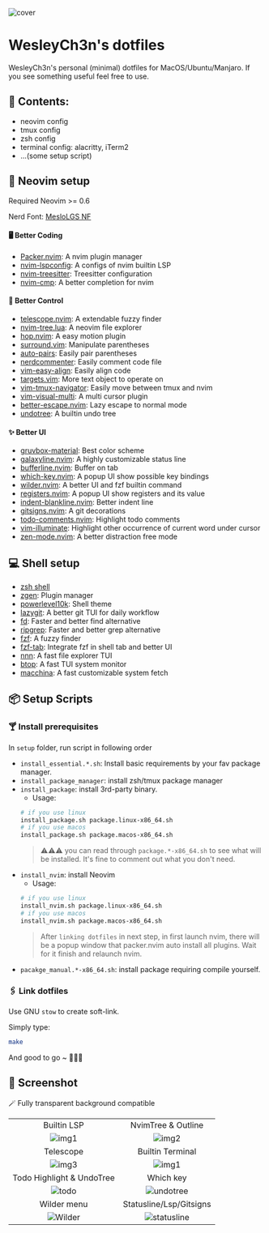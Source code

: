 ![cover](https://user-images.githubusercontent.com/30611421/146416165-179655b4-f198-411c-8dbf-99e9b7e561ad.jpg)

# WesleyCh3n's dotfiles

WesleyCh3n's personal (minimal) dotfiles for MacOS/Ubuntu/Manjaro. If you see something useful feel free to use.

## 📖 Contents:
- neovim config
- tmux config
- zsh config
- terminal config: alacritty, iTerm2
- ...(some setup script)

## 🌟 Neovim setup

Required Neovim >= 0.6

Nerd Font: [MesloLGS NF](https://github.com/romkatv/powerlevel10k-media)

#### 🖥  Better Coding
-   [Packer.nvim](https://github.com/wbthomason/packer.nvim): A nvim plugin manager
-   [nvim-lspconfig](https://github.com/neovim/nvim-lspconfig): A configs of nvim builtin LSP
-   [nvim-treesitter](https://github.com/nvim-treesitter/nvim-treesitter): Treesitter configuration
-   [nvim-cmp](https://github.com/hrsh7th/nvim-cmp): A better completion for nvim

#### 🚀 Better Control
-   [telescope.nvim](https://github.com/nvim-telescope/telescope.nvim): A extendable fuzzy finder
-   [nvim-tree.lua](https://github.com/kyazdani42/nvim-tree.lua): A neovim file explorer
-   [hop.nvim](https://github.com/phaazon/hop.nvim): A easy motion plugin
-   [surround.vim](https://github.com/tpope/vim-surround): Manipulate parentheses
-   [auto-pairs](https://github.com/jiangmiao/auto-pairs): Easily pair parentheses
-   [nerdcommenter](https://github.com/preservim/nerdcommenter): Easily comment code file
-   [vim-easy-align](https://github.com/junegunn/vim-easy-align): Easily align code
-   [targets.vim](https://github.com/wellle/targets.vim): More text object to operate on
-   [vim-tmux-navigator](https://github.com/christoomey/vim-tmux-navigator): Easily move between tmux and nvim
-   [vim-visual-multi](https://github.com/mg979/vim-visual-multi): A multi cursor plugin
-   [better-escape.nvim](https://github.com/max397574/better-escape.nvim): Lazy escape to normal mode
-   [undotree](https://github.com/mbbill/undotree): A builtin undo tree

#### ✨ Better UI
-   [gruvbox-material](https://github.com/sainnhe/gruvbox-material): Best color scheme
-   [galaxyline.nvim](https://github.com/glepnir/galaxyline.nvim): A highly customizable status line
-   [bufferline.nvim](https://github.com/akinsho/bufferline.nvim): Buffer on tab
-   [which-key.nvim](https://github.com/folke/which-key.nvim): A popup UI show possible key bindings
-   [wilder.nvim](https://github.com/gelguy/wilder.nvim): A better UI and fzf builtin command
-   [registers.nvim](https://github.com/tversteeg/registers.nvim): A popup UI show registers and its value
-   [indent-blankline.nvim](https://github.com/lukas-reineke/indent-blankline.nvim): Better indent line
-   [gitsigns.nvim](https://github.com/lewis6991/gitsigns.nvim): A git decorations
-   [todo-comments.nvim](https://github.com/folke/todo-comments.nvim): Highlight todo comments
-   [vim-illuminate](https://github.com/RRethy/vim-illuminate): Highlight other occurrence of current word under cursor
-   [zen-mode.nvim](https://github.com/folke/zen-mode.nvim): A better distraction free mode

## 💻 Shell setup
-   [zsh shell](https://github.com/zsh-users/zsh)
-   [zgen](https://github.com/tarjoilija/zgen): Plugin manager
-   [powerlevel10k](https://github.com/romkatv/powerlevel10k): Shell theme
-   [lazygit](https://github.com/jesseduffield/lazygit): A better git TUI for daily workflow
-   [fd](https://github.com/sharkdp/fd): Faster and better find alternative
-   [ripgrep](https://github.com/BurntSushi/ripgrep): Faster and better grep alternative
-   [fzf](https://github.com/junegunn/fzf): A fuzzy finder
-   [fzf-tab](https://github.com/Aloxaf/fzf-tab): Integrate fzf in shell tab and better UI
-   [nnn](https://github.com/jarun/nnn): A fast file explorer TUI
-   [btop](https://github.com/aristocratos/btop): A fast TUI system monitor
-   [macchina](https://github.com/Macchina-CLI/macchina): A fast customizable system fetch

## 📦 Setup Scripts

### 🍸 Install prerequisites

In `setup` folder, run script in following order
- `install_essential.*.sh`: Install basic requirements by your fav package manager.
- `install_package_manager`: install zsh/tmux package manager
- `install_package`: install 3rd-party binary.
  - Usage:
  ```bash
  # if you use linux
  install_package.sh package.linux-x86_64.sh
  # if you use macos
  install_package.sh package.macos-x86_64.sh
  ```
  > ⚠️⚠️⚠️ you can read through `package.*-x86_64.sh` to see what will be installed. It's fine to comment out what you don't need.
- `install_nvim`: install Neovim
  - Usage:
  ```bash
  # if you use linux
  install_nvim.sh package.linux-x86_64.sh
  # if you use macos
  install_nvim.sh package.macos-x86_64.sh
  ```
  > After `linking dotfiles` in next step, in first launch nvim, there will be a popup window that packer.nvim auto install all plugins. Wait for it finish and relaunch nvim.
- `pacakge_manual.*-x86_64.sh`: install package requiring compile yourself.

### 🖇️ Link dotfiles

Use GNU `stow` to create soft-link.

Simply type:
```bash
make
```

And good to go ~ 🎉🎉🎉

## 📸 Screenshot

<!-- <details> -->
  <!-- <summary>Image preview</summary> -->
🪄 Fully transparent background compatible

|||
|:-:|:-:|
|Builtin LSP|NvimTree & Outline|
|![img1](https://user-images.githubusercontent.com/30611421/146416175-22d7caf1-86e1-47d2-8d06-3ef3cb9bd8fd.jpg)|![img2](https://user-images.githubusercontent.com/30611421/146416181-b0ebf578-7e3c-4eea-8143-0930c693b774.jpg)|
|Telescope|Builtin Terminal|
|![img3](https://user-images.githubusercontent.com/30611421/146416183-29983468-cfdb-498f-af42-4220ac0c7dee.jpg)|![img1](https://user-images.githubusercontent.com/30611421/146416187-35d17023-22f8-4245-ad9e-8e40e25423e9.jpg)|
|Todo Highlight & UndoTree|Which key|
|![todo](https://user-images.githubusercontent.com/30611421/146416190-6f2eed92-0e66-47b4-a71b-977a00a28b29.jpg)| ![undotree](https://user-images.githubusercontent.com/30611421/146416192-7e10157a-7e46-4f87-984c-db0f77975b11.jpg)
|Wilder menu |Statusline/Lsp/Gitsigns|
|![Wilder](https://user-images.githubusercontent.com/30611421/146416195-b894c86a-2a77-4af0-91c1-81cf1f276def.jpg)|![statusline](https://user-images.githubusercontent.com/30611421/146418245-18225944-5701-4dbd-b2b4-05e9bbb6e335.jpg)|

<!-- </details> -->
